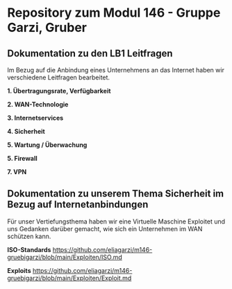 # Repository zum Modul 146 - Gruppe Garzi, Gruber
## **Dokumentation zu den LB1 Leitfragen**
Im Bezug auf die Anbindung eines Unternehmens an das Internet haben wir verschiedene Leitfragen bearbeitet. 

**1. Übertragungsrate, Verfügbarkeit**

**2. WAN-Technologie**

**3. Internetservices**

**4. Sicherheit**

**5. Wartung / Überwachung**

**5. Firewall**

**7. VPN**

## **Dokumentation zu unserem Thema Sicherheit im Bezug auf Internetanbindungen**
Für unser Vertiefungsthema haben wir eine Virtuelle Maschine Exploitet und uns Gedanken darüber gemacht, wie sich ein Unternehmen im WAN schützen kann. 

**ISO-Standards**
https://github.com/eliagarzi/m146-gruebigarzi/blob/main/Exploiten/ISO.md

**Exploits**
https://github.com/eliagarzi/m146-gruebigarzi/blob/main/Exploiten/Exploit.md



